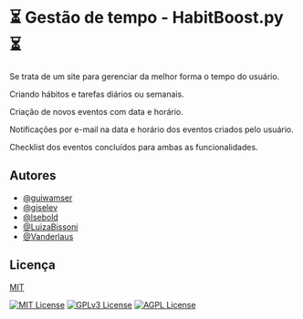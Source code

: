 # ⏳ Gestão de tempo - HabitBoost.py ⏳

Se trata de um site para gerenciar da melhor forma o tempo do usuário.

Criando hábitos e tarefas diários ou semanais. 

Criação de novos eventos com data e horário. 

Notificações por e-mail na data e horário dos eventos criados pelo usuário. 

Checklist dos eventos concluídos para ambas as funcionalidades.

## Autores

- [@guiwamser](https://github.com/guiwamser)
- [@giselev](https://github.com/giselev)
- [@lsebold](https://github.com/lsebold)
- [@LuizaBissoni](https://github.com/LuizaBissoni)
- [@Vanderlaus](https://github.com/Vanderlaus)

## Licença

[MIT](https://choosealicense.com/licenses/mit/)

[![MIT License](https://img.shields.io/badge/License-MIT-green.svg)](https://choosealicense.com/licenses/mit/) 
[![GPLv3 License](https://img.shields.io/badge/License-GPL%20v3-yellow.svg)](https://opensource.org/licenses/)
[![AGPL License](https://img.shields.io/badge/license-AGPL-blue.svg)](http://www.gnu.org/licenses/agpl-3.0)

